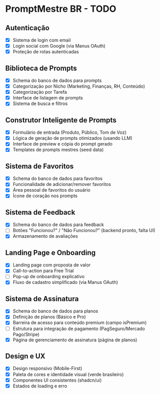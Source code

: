 # PromptMestre BR - TODO

## Autenticação
- [x] Sistema de login com email
- [x] Login social com Google (via Manus OAuth)
- [x] Proteção de rotas autenticadas

## Biblioteca de Prompts
- [x] Schema do banco de dados para prompts
- [x] Categorização por Nicho (Marketing, Finanças, RH, Conteúdo)
- [x] Categorização por Tarefa
- [x] Interface de listagem de prompts
- [x] Sistema de busca e filtros

## Construtor Inteligente de Prompts
- [x] Formulário de entrada (Produto, Público, Tom de Voz)
- [x] Lógica de geração de prompts otimizados (usando LLM)
- [x] Interface de preview e cópia do prompt gerado
- [x] Templates de prompts mestres (seed data)

## Sistema de Favoritos
- [x] Schema do banco de dados para favoritos
- [x] Funcionalidade de adicionar/remover favoritos
- [x] Área pessoal de favoritos do usuário
- [x] Ícone de coração nos prompts

## Sistema de Feedback
- [x] Schema do banco de dados para feedback
- [ ] Botões "Funcionou?" / "Não Funcionou?" (backend pronto, falta UI)
- [x] Armazenamento de avaliações

## Landing Page e Onboarding
- [x] Landing page com proposta de valor
- [x] Call-to-action para Free Trial
- [ ] Pop-up de onboarding explicativo
- [x] Fluxo de cadastro simplificado (via Manus OAuth)

## Sistema de Assinatura
- [x] Schema do banco de dados para planos
- [x] Definição de planos (Básico e Pro)
- [x] Barreira de acesso para conteúdo premium (campo isPremium)
- [ ] Estrutura para integração de pagamento (PagSeguro/Mercado Pago/Stripe)
- [x] Página de gerenciamento de assinatura (página de planos)

## Design e UX
- [x] Design responsivo (Mobile-First)
- [x] Paleta de cores e identidade visual (verde brasileiro)
- [x] Componentes UI consistentes (shadcn/ui)
- [x] Estados de loading e erro
